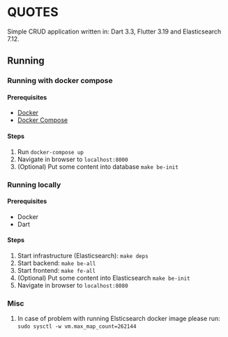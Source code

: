 # QUOTES
Simple CRUD application written in: Dart 3.3, Flutter 3.19 and Elasticsearch 7.12.


## Running

### Running with docker compose

#### Prerequisites
- [Docker](https://www.docker.com/)
- [Docker Compose](https://docs.docker.com/compose/)

#### Steps
1. Run `docker-compose up`
2. Navigate in browser to `localhost:8000`
3. (Optional) Put some content into database `make be-init`

### Running locally

#### Prerequisites
- Docker
- Dart

#### Steps
1. Start infrastructure (Elasticsearch): `make deps`
2. Start backend: `make be-all`
3. Start frontend: `make fe-all`
4. (Optional) Put some content into Elasticsearch `make be-init`
5. Navigate in browser to `localhost:8080`


### Misc
1. In case of problem with running Elsticsearch docker image please run: `sudo sysctl -w vm.max_map_count=262144`

